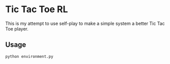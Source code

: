# Tic Tac Toe RL

This is my attempt to use self-play to make a simple system a better Tic 
Tac Toe player. 

## Usage
```
python environment.py
```




